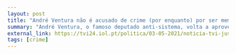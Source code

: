```yaml
---
layout: post
title: "André Ventura não é acusado de crime (por enquanto) por ser membro do parlamento"
summary: "André Ventura, o famoso deputado anti-sistema, volta a aproveitar-se da sua posição no sistema - a sua posição enquanto deputado é o único entrave a uma investigação por crime de desobediência. Aqui está o famoso deputado que promete fazer cumprir a lei a violá-la sem qualquer vergonha e a aproveitar-se dela para manter a sua posição de poder."
external_link: https://tvi24.iol.pt/politica/03-05-2021/noticia-tvi-justica-pede-levantamento-de-imunidade-de-andre-ventura
tags: [crime]
---
```

